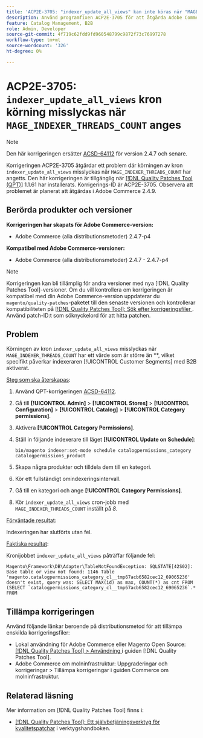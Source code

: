 ```yaml
---
title: 'ACP2E-3705: "indexer_update_all_views" kan inte köras när "MAGE_INDEXER_THREADS_COUNT" har angetts'
description: Använd programfixen ACP2E-3705 för att åtgärda Adobe Commerce-problemet där körningen av kron "indexer_update_all_views" misslyckas när "MAGE_INDEXER_THREADS_COUNT" är inställd.
feature: Catalog Management, B2B
role: Admin, Developer
source-git-commit: 4f719c62fdd9fd960548799c9872f73c76997278
workflow-type: tm+mt
source-wordcount: '326'
ht-degree: 0%

---
```



# ACP2E-3705: `indexer_update_all_views` kron körning misslyckas när `MAGE_INDEXER_THREADS_COUNT` anges

>[!NOTE]
>
>Den här korrigeringen ersätter [ACSD-64112](/help/tools/quality-patches-tool/patches-available-in-qpt/v1-1-59/acsd-64112-indexer-update-all-views-cron-execution-fails.md) för version 2.4.7 och senare.

Korrigeringen ACP2E-3705 åtgärdar ett problem där körningen av kron `indexer_update_all_views` misslyckas när `MAGE_INDEXER_THREADS_COUNT` har angetts. Den här korrigeringen är tillgänglig när [[!DNL Quality Patches Tool (QPT)]](/help/tools/quality-patches-tool/quality-patches-tool-to-self-serve-quality-patches.md) 1.1.61 har installerats. Korrigerings-ID är ACP2E-3705. Observera att problemet är planerat att åtgärdas i Adobe Commerce 2.4.9.

## Berörda produkter och versioner

**Korrigeringen har skapats för Adobe Commerce-version:**

* Adobe Commerce (alla distributionsmetoder) 2.4.7-p4

**Kompatibel med Adobe Commerce-versioner:**

* Adobe Commerce (alla distributionsmetoder) 2.4.7 - 2.4.7-p4

>[!NOTE]
>
>Korrigeringen kan bli tillämplig för andra versioner med nya [!DNL Quality Patches Tool]-versioner. Om du vill kontrollera om korrigeringen är kompatibel med din Adobe Commerce-version uppdaterar du `magento/quality-patches`-paketet till den senaste versionen och kontrollerar kompatibiliteten på [[!DNL Quality Patches Tool]: Sök efter korrigeringsfiler ](https://experienceleague.adobe.com/tools/commerce-quality-patches/index.html). Använd patch-ID:t som söknyckelord för att hitta patchen.

## Problem

Körningen av kron `indexer_update_all_views` misslyckas när `MAGE_INDEXER_THREADS_COUNT` har ett värde som är större än **, vilket specifikt påverkar indexeraren [!UICONTROL Customer Segments] med B2B aktiverat.

<u>Steg som ska återskapas</u>:

1. Använd QPT-korrigeringen [ACSD-64112](/help/tools/quality-patches-tool/patches-available-in-qpt/v1-1-59/acsd-64112-indexer-update-all-views-cron-execution-fails.md).
1. Gå till **[!UICONTROL Admin]** > **[!UICONTROL Stores]** > **[!UICONTROL Configuration]** > **[!UICONTROL Catalog]** > **[!UICONTROL Category permissions]**.
1. Aktivera **[!UICONTROL Category Permissions]**.
1. Ställ in följande indexerare till läget **[!UICONTROL Update on Schedule]**:

   ```
   bin/magento indexer:set-mode schedule catalogpermissions_category catalogpermissions_product
   ```

1. Skapa några produkter och tilldela dem till en kategori.
1. Kör ett fullständigt omindexeringsintervall.
1. Gå till en kategori och ange **[!UICONTROL Category Permissions]**.
1. Kör `indexer_update_all_views` cron-jobb med `MAGE_INDEXER_THREADS_COUNT` inställt på *8*.

<u>Förväntade resultat</u>:

Indexeringen har slutförts utan fel.

<u>Faktiska resultat</u>:

Kronijobbet `indexer_update_all_views` påträffar följande fel:

```
Magento\Framework\DB\Adapter\TableNotFoundException: SQLSTATE[42S02]: Base table or view not found: 1146 Table 'magento.catalogpermissions_category_cl__tmp67acb6582cec12_69065236' doesn't exist, query was: SELECT MAX(id) as max, COUNT(*) as cnt FROM (SELECT `catalogpermissions_category_cl__tmp67acb6582cec12_69065236`.* FROM
```


## Tillämpa korrigeringen

Använd följande länkar beroende på distributionsmetod för att tillämpa enskilda korrigeringsfiler:

* Lokal användning för Adobe Commerce eller Magento Open Source: [[!DNL Quality Patches Tool] > Användning ](/help/tools/quality-patches-tool/usage.md) i guiden [!DNL Quality Patches Tool].
* Adobe Commerce om molninfrastruktur: Uppgraderingar och korrigeringar > Tillämpa korrigeringar i guiden Commerce om molninfrastruktur.

## Relaterad läsning

Mer information om [!DNL Quality Patches Tool] finns i:

* [[!DNL Quality Patches Tool]: Ett självbetjäningsverktyg för kvalitetspatchar](/help/tools/quality-patches-tool/quality-patches-tool-to-self-serve-quality-patches.md) i verktygshandboken.
